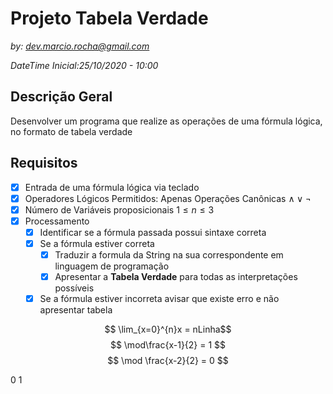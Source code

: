 <!-- markdownlint-disable MD036-->

# Projeto Tabela Verdade

*by: dev.marcio.rocha@gmail.com*

*DateTime Inicial:25/10/2020 - 10:00*

## Descrição Geral

Desenvolver um programa que realize as operações de uma fórmula lógica,
no formato de tabela verdade

## Requisitos

- [x] Entrada de uma fórmula lógica via teclado
- [x] Operadores Lógicos Permitidos: Apenas Operações Canônicas $\wedge \vee \neg$
- [x] Número de Variáveis proposicionais $1 \leq n \leq 3$
- [x] Processamento
  - [x] Identificar se a fórmula passada possui sintaxe correta
  - [x] Se a fórmula estiver correta
    - [x] Traduzir a formula da String na sua correspondente em linguagem de programação
    - [x] Apresentar a **Tabela Verdade** para todas as interpretações possíveis
  - [x] Se a fórmula estiver incorreta avisar que existe erro e não apresentar tabela

$$ \lim_{x=0}^{n}x = nLinha$$
$$ \mod\frac{x-1}{2} = 1 $$ 
$$ \mod \frac{x-2}{2} = 0 $$

0
1

